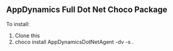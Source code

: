 ﻿## AppDynamics Full Dot Net Choco Package

To install:

1. Clone this
2. choco install AppDynamicsDotNetAgent -dv -s .
